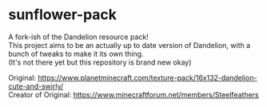 # sunflower-pack
A fork-ish of the Dandelion resource pack!\
This project aims to be an actually up to date version of Dandelion, with a bunch of tweaks to make it its own thing.\
(It's not there yet but this repository is brand new okay)

Original: https://www.planetminecraft.com/texture-pack/16x132-dandelion-cute-and-swirly/  
Creator of Original: https://www.minecraftforum.net/members/Steelfeathers
